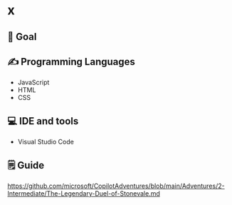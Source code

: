 # x
<!-- REPLACE THE TITLE WITH THE NAME OF THE EXERCISE -->

<!-- This exercise will help you create a X using X leveraging Github Copilot. -->

## 🎯 Goal
<!-- ONE SENTENCE ABOUT THE GOAL OF THE EXERCISE -->
<!-- The image gallery should look and behave like the following example: -->

<!-- ![Example](./images/wobble.gif) -->


## ✍️ Programming Languages
<!-- BULLETED LIST OF LANGUAGES INVOLVES -->
- JavaScript
- HTML
- CSS

## 💻 IDE and tools
<!-- OPTIONALLY SPECIFY THE IDE THAT SHOULD BE USED -->
- Visual Studio Code
<!-- - [Live Server extension](https://marketplace.visualstudio.com/items?itemName=ritwickdey.LiveServer) -->

## 🗒️ Guide
<!-- STEP BY STEP ISNTRUCTIONS DETAILING HOW TO COMPLETE THE EXERCISE -->

https://github.com/microsoft/CopilotAdventures/blob/main/Adventures/2-Intermediate/The-Legendary-Duel-of-Stonevale.md
